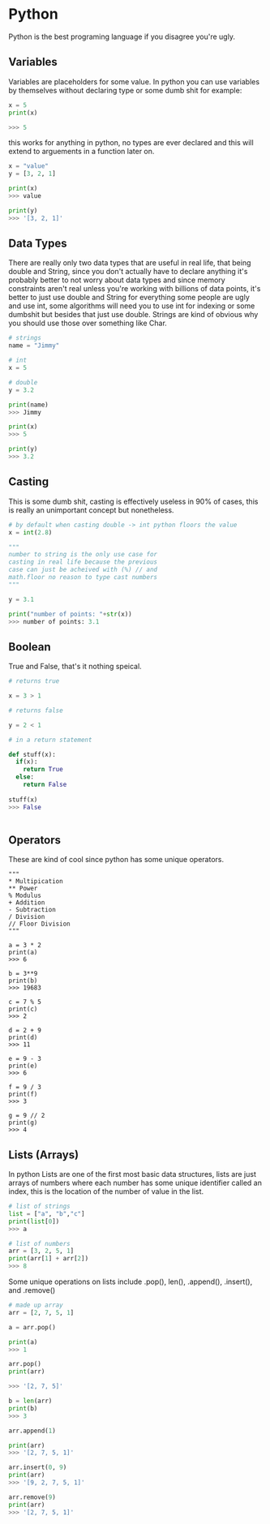 # Python

Python is the best programing language if you disagree you're ugly.
## Variables

Variables are placeholders for some value. In python you can use variables by themselves without declaring type or some dumb shit for example:

```python
x = 5
print(x)

>>> 5
```

this works for anything in python, no types are ever declared and this will extend to arguements in a function later on.

```python
x = "value"
y = [3, 2, 1]

print(x)
>>> value

print(y)
>>> '[3, 2, 1]'
```

## Data Types

There are really only two data types that are useful in real life, that being double and String, since you don't actually have to declare anything it's probably better to not worry about data types and since memory constraints aren't real unless you're working with billions of data points, it's better to just use double and String for everything some people are ugly and use int, some algorithms will need you to use int for indexing or some dumbshit but besides that just use double. Strings are kind of obvious why you should use those over something like Char.

```python
# strings
name = "Jimmy"

# int
x = 5

# double
y = 3.2

print(name)
>>> Jimmy

print(x)
>>> 5

print(y)
>>> 3.2
```

## Casting

This is some dumb shit, casting is effectively useless in 90% of cases, this is really an unimportant concept but nonetheless.

```python
# by default when casting double -> int python floors the value
x = int(2.8)

"""
number to string is the only use case for 
casting in real life because the previous
case can just be acheived with (%) // and 
math.floor no reason to type cast numbers
"""

y = 3.1

print("number of points: "+str(x))
>>> number of points: 3.1
```

## Boolean

True and False, that's it nothing speical.

```python
# returns true

x = 3 > 1

# returns false

y = 2 < 1

# in a return statement

def stuff(x):
  if(x):
    return True
  else:
    return False
    
stuff(x)
>>> False
  
```

## Operators

These are kind of cool since python has some unique operators.

```
"""
* Multipication
** Power
% Modulus
+ Addition
- Subtraction
/ Division
// Floor Division
"""

a = 3 * 2
print(a)
>>> 6

b = 3**9
print(b)
>>> 19683

c = 7 % 5
print(c)
>>> 2

d = 2 + 9
print(d)
>>> 11

e = 9 - 3
print(e)
>>> 6

f = 9 / 3
print(f)
>>> 3

g = 9 // 2
print(g)
>>> 4
```

## Lists (Arrays)

In python Lists are one of the first most basic data structures, lists are just arrays of numbers where each number has some unique identifier called an index, this is the location of the number of value in the list.

```python
# list of strings
list = ["a", "b","c"]
print(list[0])
>>> a

# list of numbers
arr = [3, 2, 5, 1]
print(arr[1] + arr[2])
>>> 8
```

Some unique operations on lists include .pop(), len(), .append(), .insert(), and .remove()

```python
# made up array
arr = [2, 7, 5, 1]

a = arr.pop()

print(a)
>>> 1

arr.pop()
print(arr)

>>> '[2, 7, 5]'

b = len(arr)
print(b)
>>> 3

arr.append(1)

print(arr)
>>> '[2, 7, 5, 1]'

arr.insert(0, 9)
print(arr)
>>> '[9, 2, 7, 5, 1]'

arr.remove(9)
print(arr)
>>> '[2, 7, 5, 1]'
```
